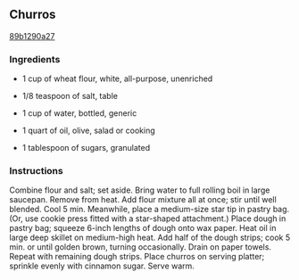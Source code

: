 ## Churros

[89b1290a27](http://www.kraftrecipes.com/recipes/churros-90786.aspx)

### Ingredients

 - 1 cup of wheat flour, white, all-purpose, unenriched

 - 1/8 teaspoon of salt, table

 - 1 cup of water, bottled, generic

 - 1 quart of oil, olive, salad or cooking

 - 1 tablespoon of sugars, granulated

### Instructions

Combine flour and salt; set aside. Bring water to full rolling boil in large saucepan. Remove from heat. Add flour mixture all at once; stir until well blended. Cool 5 min. Meanwhile, place a medium-size star tip in pastry bag. (Or, use cookie press fitted with a star-shaped attachment.) Place dough in pastry bag; squeeze 6-inch lengths of dough onto wax paper. Heat oil in large deep skillet on medium-high heat. Add half of the dough strips; cook 5 min. or until golden brown, turning occasionally. Drain on paper towels. Repeat with remaining dough strips. Place churros on serving platter; sprinkle evenly with cinnamon sugar. Serve warm.